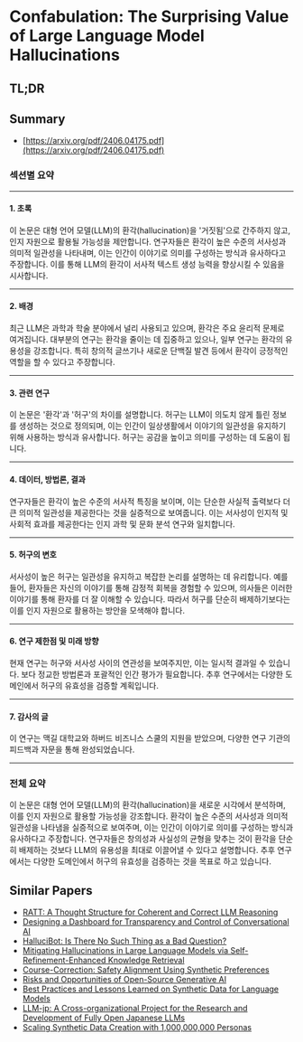 # Confabulation: The Surprising Value of Large Language Model Hallucinations
## TL;DR
## Summary
- [https://arxiv.org/pdf/2406.04175.pdf](https://arxiv.org/pdf/2406.04175.pdf)

### 섹션별 요약

---

#### 1. **초록**

이 논문은 대형 언어 모델(LLM)의 환각(hallucination)을 '거짓됨'으로 간주하지 않고, 인지 자원으로 활용될 가능성을 제안합니다. 연구자들은 환각이 높은 수준의 서사성과 의미적 일관성을 나타내며, 이는 인간이 이야기로 의미를 구성하는 방식과 유사하다고 주장합니다. 이를 통해 LLM의 환각이 서사적 텍스트 생성 능력을 향상시킬 수 있음을 시사합니다.

---

#### 2. **배경**

최근 LLM은 과학과 학술 분야에서 널리 사용되고 있으며, 환각은 주요 윤리적 문제로 여겨집니다. 대부분의 연구는 환각을 줄이는 데 집중하고 있으나, 일부 연구는 환각의 유용성을 강조합니다. 특히 창의적 글쓰기나 새로운 단백질 발견 등에서 환각이 긍정적인 역할을 할 수 있다고 주장합니다.

---

#### 3. **관련 연구**

이 논문은 '환각'과 '허구'의 차이를 설명합니다. 허구는 LLM이 의도치 않게 틀린 정보를 생성하는 것으로 정의되며, 이는 인간이 일상생활에서 이야기의 일관성을 유지하기 위해 사용하는 방식과 유사합니다. 허구는 공감을 높이고 의미를 구성하는 데 도움이 됩니다.

---

#### 4. **데이터, 방법론, 결과**

연구자들은 환각이 높은 수준의 서사적 특징을 보이며, 이는 단순한 사실적 출력보다 더 큰 의미적 일관성을 제공한다는 것을 실증적으로 보여줍니다. 이는 서사성이 인지적 및 사회적 효과를 제공한다는 인지 과학 및 문화 분석 연구와 일치합니다.

---

#### 5. **허구의 변호**

서사성이 높은 허구는 일관성을 유지하고 복잡한 논리를 설명하는 데 유리합니다. 예를 들어, 환자들은 자신의 이야기를 통해 감정적 회복을 경험할 수 있으며, 의사들은 이러한 이야기를 통해 환자를 더 잘 이해할 수 있습니다. 따라서 허구를 단순히 배제하기보다는 이를 인지 자원으로 활용하는 방안을 모색해야 합니다.

---

#### 6. **연구 제한점 및 미래 방향**

현재 연구는 허구와 서사성 사이의 연관성을 보여주지만, 이는 일시적 결과일 수 있습니다. 보다 정교한 방법론과 포괄적인 인간 평가가 필요합니다. 추후 연구에서는 다양한 도메인에서 허구의 유효성을 검증할 계획입니다.

---

#### 7. **감사의 글**

이 연구는 맥길 대학교와 하버드 비즈니스 스쿨의 지원을 받았으며, 다양한 연구 기관의 피드백과 자문을 통해 완성되었습니다.

---

### 전체 요약

이 논문은 대형 언어 모델(LLM)의 환각(hallucination)을 새로운 시각에서 분석하며, 이를 인지 자원으로 활용할 가능성을 강조합니다. 환각이 높은 수준의 서사성과 의미적 일관성을 나타냄을 실증적으로 보여주며, 이는 인간이 이야기로 의미를 구성하는 방식과 유사하다고 주장합니다. 연구자들은 창의성과 사실성의 균형을 맞추는 것이 환각을 단순히 배제하는 것보다 LLM의 유용성을 최대로 이끌어낼 수 있다고 설명합니다. 추후 연구에서는 다양한 도메인에서 허구의 유효성을 검증하는 것을 목표로 하고 있습니다.

## Similar Papers
- [RATT: A Thought Structure for Coherent and Correct LLM Reasoning](2406.02746.md)
- [Designing a Dashboard for Transparency and Control of Conversational AI](2406.07882.md)
- [HalluciBot: Is There No Such Thing as a Bad Question?](2404.12535.md)
- [Mitigating Hallucinations in Large Language Models via Self-Refinement-Enhanced Knowledge Retrieval](2405.06545.md)
- [Course-Correction: Safety Alignment Using Synthetic Preferences](2407.16637.md)
- [Risks and Opportunities of Open-Source Generative AI](2405.08597.md)
- [Best Practices and Lessons Learned on Synthetic Data for Language Models](2404.07503.md)
- [LLM-jp: A Cross-organizational Project for the Research and Development of Fully Open Japanese LLMs](2407.03963.md)
- [Scaling Synthetic Data Creation with 1,000,000,000 Personas](2406.20094.md)
